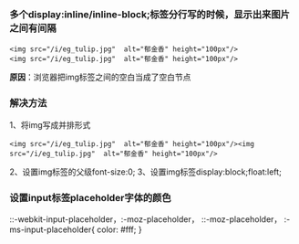 ### 多个display:inline/inline-block;标签分行写的时候，显示出来图片之间有间隔
```
<img src="/i/eg_tulip.jpg"  alt="郁金香" height="100px"/>
<img src="/i/eg_tulip.jpg"  alt="郁金香" height="100px"/>
```
**原因**：浏览器把img标签之间的空白当成了空白节点
### 解决方法
1、将img写成并排形式
```
<img src="/i/eg_tulip.jpg"  alt="郁金香" height="100px"/><img src="/i/eg_tulip.jpg"  alt="郁金香" height="100px"/>
```
2、设置img标签的父级font-size:0;
3、设置img标签display:block;float:left;

### 设置input标签placeholder字体的颜色
::-webkit-input-placeholder，:-moz-placeholder， ::-moz-placeholder， :-ms-input-placeholder{
    color: #fff;
}